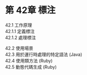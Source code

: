 # 第 42章 標注 #

42.1 工作原理  
42.1.1 定義標注  
42.1.2 處理標注  

42.2 使用場景  
42.3 用於運行時處理的特定語法 (Java)  
42.4 使用類方法 (Ruby)  
42.5 動態代碼生成 (Ruby)  
